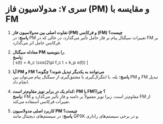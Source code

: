 # سری ۷: مدولاسیون فاز (PM) و مقایسه با FM

1. **تفاوت اصلی بین مدولاسیون فاز (PM) و فرکانس (FM) چیست؟**  
   **پاسخ:** در PM تغییرات سیگنال پیام بر فاز حامل تأثیر می‌گذارد، در حالی که در FM بر فرکانس حامل اثر می‌گذارد.

2. **معادله سیگنال PM را بنویسید.**  
   **پاسخ:**  
   \[ s(t) = A_c \cos(2\pi f_c t + k_p x(t)) \]

3. **آیا PM و FM می‌توانند به یکدیگر تبدیل شوند؟ چگونه؟**  
   **پاسخ:** بله، با انتگرال‌گیری یا مشتق‌گیری از سیگنال پیام می‌توان بین PM و FM تبدیل انجام داد.

4. **کدام یک در برابر نویز مقاوم‌تر است: PM یا FM؟ چرا؟**  
   **پاسخ:** FM مقاوم‌تر است، زیرا نویز معمولاً بر دامنه و فاز تأثیر می‌گذارد و FM از تغییرات فرکانس استفاده می‌کند.

5. **کاربرد اصلی مدولاسیون PM چیست؟**  
   **پاسخ:** در سیستم‌های دیجیتال مانند QPSK و در برخی سیستم‌های راداری.